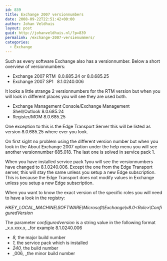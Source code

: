 ```yaml
---
id: 839
title: Exchange 2007 versionnumbers
date: 2008-09-22T22:51:42+00:00
author: Johan Veldhuis
layout: post
guid: http://johanveldhuis.nl/?p=839
permalink: /exchange-2007-versienummers/
categories:
  - Exchange
---
```

Such as every software Exchange also has a versionnumber. Below a short overview of versionnumbers:

  * Exchange 2007 RTM  8.0.685.24 or 8.0.685.25
  * Exchange 2007 SP1   8.1.0240.006

It looks a little strange 2 versionnumbers for the RTM version but when you will look in different places you will see they are used both.

  * Exchange Management Console/Exchange Management Shell/Outlook 8.0.685.24
  * Register/MOM 8.0.685.25

One exception to this is the Edge Transport Server this will be listed as version 8.0.685.25 where ever you look.

On first sight no problem using the different version number but when you look in the About Exchange 2007 option under the help menu you will see another versionnumber 685.018. The last one is solved in service pack 1.

When you have installed service pack 1you will see the versionnumbers have changed to 8.1.0240.006. Except the one from the Edge Transport server, this will stay the same unless you setup a new Edge subscription. This is because the Edge Transport does not modify values in Exchange unless you setup a new Edge subscription.

When you want to know the exact version of the specific roles you will need to have a look in the registry:

_HKEY\_LOCAL\_MACHINE\SOFTWARE\Microsoft\Exchange\v8.0\<Role>\ConfiguredVersion_ 

The parameter _configuredversion_ is a string value in the following format _x.x.xxx.x, _for example 8.1.0240.006

  * _8,_ the major build number
  * _1,_ the service pack which is installed
  * _240,_ the build number
  * _006, _the minor build number